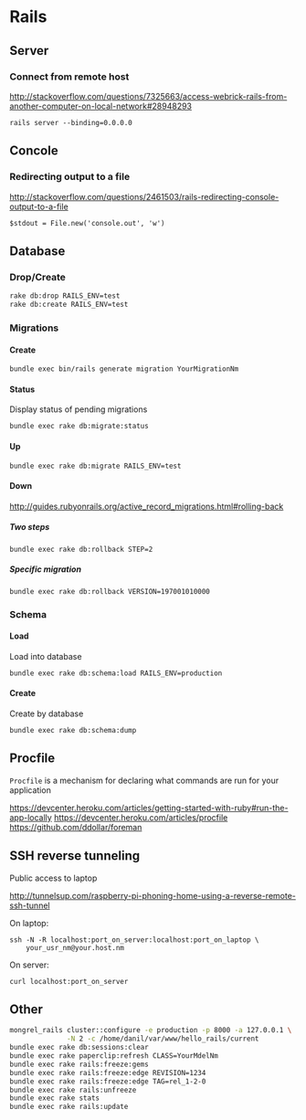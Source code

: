# Rails

## Server

### Connect from remote host

<http://stackoverflow.com/questions/7325663/access-webrick-rails-from-another-computer-on-local-network#28948293>

    rails server --binding=0.0.0.0

## Concole

### Redirecting output to a file

<http://stackoverflow.com/questions/2461503/rails-redirecting-console-output-to-a-file>

    $stdout = File.new('console.out', 'w')

## Database

### Drop/Create

```sh
rake db:drop RAILS_ENV=test
rake db:create RAILS_ENV=test

```

### Migrations

#### Create

    bundle exec bin/rails generate migration YourMigrationNm

#### Status

Display status of pending migrations

    bundle exec rake db:migrate:status

#### Up

    bundle exec rake db:migrate RAILS_ENV=test

#### Down

<http://guides.rubyonrails.org/active_record_migrations.html#rolling-back>

##### Two steps

    bundle exec rake db:rollback STEP=2

##### Specific migration

    bundle exec rake db:rollback VERSION=197001010000

### Schema

#### Load

Load into database

    bundle exec rake db:schema:load RAILS_ENV=production

#### Create

Create by database

    bundle exec rake db:schema:dump

## Procfile

`Procfile` is a mechanism for declaring what commands
are run for your application

<https://devcenter.heroku.com/articles/getting-started-with-ruby#run-the-app-locally>
<https://devcenter.heroku.com/articles/procfile>
<https://github.com/ddollar/foreman>

## SSH reverse tunneling

Public access to laptop

<http://tunnelsup.com/raspberry-pi-phoning-home-using-a-reverse-remote-ssh-tunnel>

On laptop:

    ssh -N -R localhost:port_on_server:localhost:port_on_laptop \
        your_usr_nm@your.host.nm

On server:

    curl localhost:port_on_server

## Other

```sh
mongrel_rails cluster::configure -e production -p 8000 -a 127.0.0.1 \
              -N 2 -c /home/danil/var/www/hello_rails/current
bundle exec rake db:sessions:clear
bundle exec rake paperclip:refresh CLASS=YourMdelNm
bundle exec rake rails:freeze:gems
bundle exec rake rails:freeze:edge REVISION=1234
bundle exec rake rails:freeze:edge TAG=rel_1-2-0
bundle exec rake rails:unfreeze
bundle exec rake stats
bundle exec rake rails:update
```
